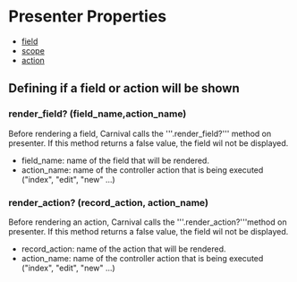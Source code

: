 # Presenter Properties

- [field](field.md)
- [scope](scope.md)
- [action](action.md)

## Defining if a field or action will be shown

### render_field? (field_name,action_name)
Before rendering a field, Carnival calls the '''.render_field?''' method on presenter. If this method returns a false value, the field wil not be displayed. 

* field_name: name of the field that will be rendered. 
* action_name: name of the controller action that is being executed ("index", "edit", "new" ...) 

### render_action? (record_action, action_name)
Before rendering an action, Carnival calls the '''.render_action?'''method on presenter. If this method returns a false value, the field wil not be displayed.   

* record_action: name of the action that will be rendered. 
* action_name: name of the controller action that is being executed ("index", "edit", "new" ...) 

